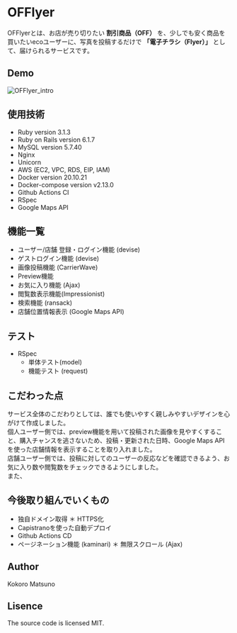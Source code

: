 # OFFlyer  
 
OFFlyerとは、お店が売り切りたい **割引商品（OFF）** を、少しでも安く商品を買いたいecoユーザーに、写真を投稿するだけで **「電子チラシ（Flyer）」** として、届けられるサービスです。

## Demo  
![OFFlyer_intro](https://user-images.githubusercontent.com/84630152/220847565-8d131553-d80f-4908-a6cb-0de9349b7c46.gif)



## 使用技術 
* Ruby version 3.1.3  
* Ruby on Rails version 6.1.7   
* MySQL version 5.7.40
* Nginx
* Unicorn
* AWS (EC2, VPC, RDS, EIP, IAM)
* Docker version 20.10.21  
* Docker-compose version v2.13.0  
* Github Actions CI
* RSpec
* Google Maps API

## 機能一覧  
* ユーザー/店舗 登録・ログイン機能 (devise)  
* ゲストログイン機能 (devise)  
* 画像投稿機能 (CarrierWave)  
* Preview機能
* お気に入り機能 (Ajax)  
* 閲覧数表示機能(Impressionist)  
* 検索機能 (ransack)  
* 店舗位置情報表示 (Google Maps API)  

## テスト
* RSpec  
  * 単体テスト(model)
  * 機能テスト (request)

## こだわった点  
サービス全体のこだわりとしては、誰でも使いやすく親しみやすいデザインを心がけて作成しました。  
個人ユーザー側では、preview機能を用いて投稿された画像を見やすくすること、購入チャンスを逃さないため、投稿・更新された日時、Google Maps APIを使った店舗情報を表示することを取り入れました。  
店舗ユーザー側では、投稿に対してのユーザーの反応などを確認できるよう、お気に入り数や閲覧数をチェックできるようにしました。   
また、


## 今後取り組んでいくもの
* 独自ドメイン取得
＊ HTTPS化
* Capistranoを使った自動デプロイ  
* Github Actions CD  
* ページネーション機能 (kaminari)
  ＊ 無限スクロール (Ajax)


## Author
Kokoro Matsuno

## Lisence   
The source code is licensed MIT.
